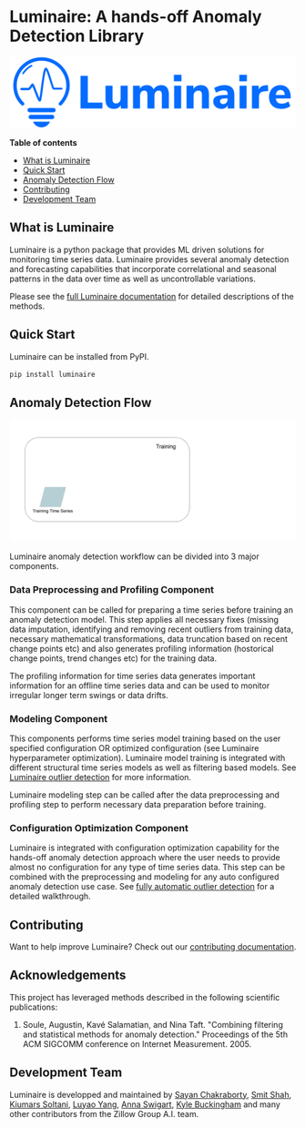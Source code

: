 # Luminaire: A hands-off Anomaly Detection Library

![Luminaire Logo](luminaire_logo.svg)

**Table of contents**

- [What is Luminaire](#what-is-luminaire)
- [Quick Start](#quick-start)
- [Anomaly Detection Flow](#anomaly-detection-flow)
- [Contributing](#contributing)
- [Development Team](#development-team)


## What is Luminaire

Luminaire is a python package that provides ML driven solutions for monitoring time series data. Luminaire provides 
several anomaly detection and forecasting capabilities that incorporate correlational and seasonal 
patterns in the data over time as well as uncontrollable variations.

Please see the [full Luminaire documentation](luminaire/docs/_build/html/Introduction.html) 
for detailed descriptions of the methods.

## Quick Start

Luminaire can be installed from PyPI.

```bash
pip install luminaire
```

## Anomaly Detection Flow
![Luminaire Flow](luminaire_flow.gif)

Luminaire anomaly detection workflow can be divided into 3 major components.

### Data Preprocessing and Profiling Component

This component can be called for preparing a time series before training an anomaly detection model. This step applies
all necessary fixes (missing data imputation, identifying and removing recent outliers from training data, necessary
mathematical transformations, data truncation based on recent change points etc) and also generates profiling 
information (hostorical change points, trend changes etc) for the training data. 

The profiling information for time series data generates important information for an offline time series data and
can be used to monitor irregular longer term swings or data drifts.

### Modeling Component

This components performs time series model training based on the user specified configuration OR optimized configuration 
(see Luminaire hyperparameter optimization). Luminaire model training is integrated with different structural time series
models as well as filtering based models. See [Luminaire outlier detection](luminaire/docs/_build/html/basic_usage_tutorial/outlier_batch.html)
for more information.
 
Luminaire modeling step can be called after the data preprocessing and profiling step to perform necessary data preparation before training.
 
### Configuration Optimization Component
 
Luminaire is integrated with configuration optimization capability for the hands-off anomaly detection approach where
the user needs to provide almost no configuration for any type of time series data. This step can be combined with
the preprocessing and modeling for any auto configured anomaly detection use case. See [fully automatic outlier detection](luminaire/docs/_build/html/basic_usage_tutorial/optimization.html#fully-automatic-outlier-detection)
for a detailed walkthrough. 

## Contributing

Want to help improve Luminaire? Check out our [contributing documentation](CONTRIBUTING.rst).

## Acknowledgements

This project has leveraged methods described in the following scientific publications:

1. Soule, Augustin, Kavé Salamatian, and Nina Taft. "Combining filtering and statistical methods for anomaly detection." Proceedings of the 5th ACM SIGCOMM conference on Internet Measurement. 2005.


## Development Team

Luminaire is developped and maintained by [Sayan Chakraborty](https://github.com/sayanchk), [Smit Shah](https://github.com/shahsmit14), 
[Kiumars Soltani](https://github.com/kiumarss), [Luyao Yang]( https://github.com/snazzyfox), [Anna Swigart](https://github.com/annaswigart), 
[Kyle Buckingham](https://github.com/kylebuckingham) and many other contributors from the Zillow Group A.I. team.
